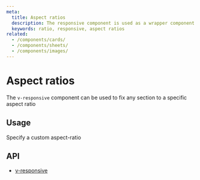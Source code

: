 ```yaml
---
meta:
  title: Aspect ratios
  description: The responsive component is used as a wrapper component to force custom aspect ratios for its children.
  keywords: ratio, responsive, aspect ratios
related:
  - /components/cards/
  - /components/sheets/
  - /components/images/
---
```


# Aspect ratios

The `v-responsive` component can be used to fix any section to a specific aspect ratio

<entry-ad />

## Usage

Specify a custom aspect-ratio

<example file="v-responsive/usage" />

## API

- [v-responsive](/api/v-responsive)

<api-section page="components/aspect-ratios" />

<backmatter />
